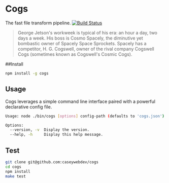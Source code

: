 # Cogs

The fast file transform pipeline. [![Build Status](https://secure.travis-ci.org/caseywebdev/cogs.png)](http://travis-ci.org/caseywebdev/cogs)

> George Jetson's workweek is typical of his era: an hour a day, two days a
> week. His boss is Cosmo Spacely, the diminutive yet bombastic owner of Spacely
> Space Sprockets. Spacely has a competitor, H. G. Cogswell, owner of the rival
> company Cogswell Cogs (sometimes known as Cogswell's Cosmic Cogs).

##Install


```bash
npm install -g cogs
```

## Usage

Cogs leverages a simple command line interface paired with a powerful
declarative config file.

```bash
Usage: node ./bin/cogs [options] config-path (defaults to 'cogs.json')

Options:
  --version, -v  Display the version.
  --help, -h     Display this help message.
```

## Test

```bash
git clone git@github.com:caseywebdev/cogs
cd cogs
npm install
make test
```
